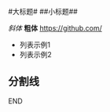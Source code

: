 #大标题#
##小标题##

*斜体*  **粗体** <https://github.com/>

*   列表示例1
*   列表示例2

分割线
-------------------------
END